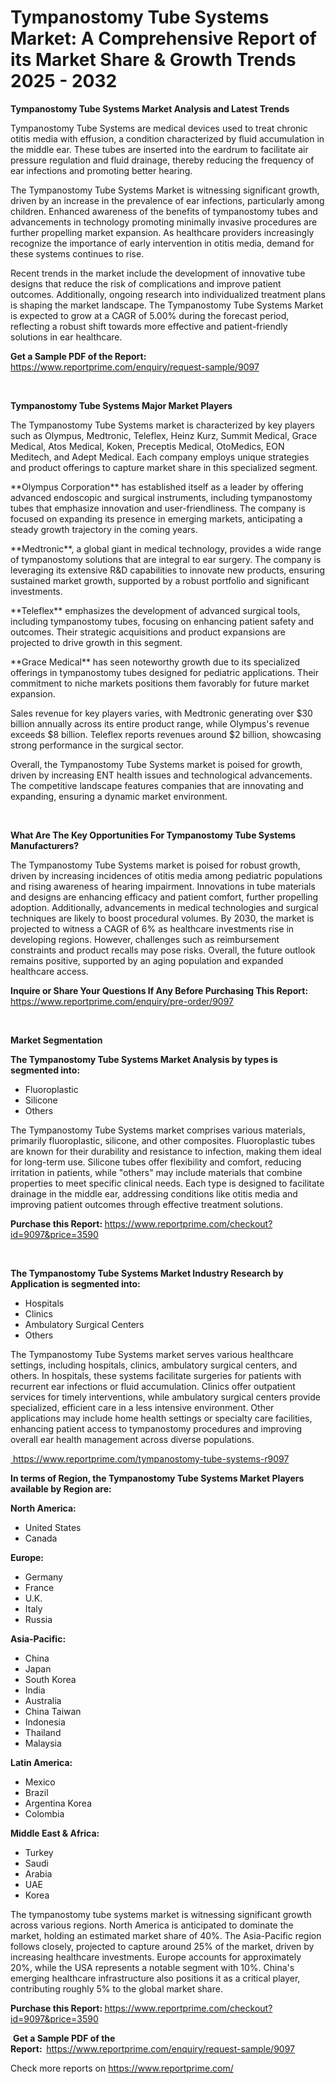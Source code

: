 <p><h1>Tympanostomy Tube Systems Market: A Comprehensive Report of its Market Share & Growth Trends 2025 - 2032</h1></p><p><strong>Tympanostomy Tube Systems Market Analysis and Latest Trends</strong></p>
<p><p>Tympanostomy Tube Systems are medical devices used to treat chronic otitis media with effusion, a condition characterized by fluid accumulation in the middle ear. These tubes are inserted into the eardrum to facilitate air pressure regulation and fluid drainage, thereby reducing the frequency of ear infections and promoting better hearing.</p><p>The Tympanostomy Tube Systems Market is witnessing significant growth, driven by an increase in the prevalence of ear infections, particularly among children. Enhanced awareness of the benefits of tympanostomy tubes and advancements in technology promoting minimally invasive procedures are further propelling market expansion. As healthcare providers increasingly recognize the importance of early intervention in otitis media, demand for these systems continues to rise.</p><p>Recent trends in the market include the development of innovative tube designs that reduce the risk of complications and improve patient outcomes. Additionally, ongoing research into individualized treatment plans is shaping the market landscape. The Tympanostomy Tube Systems Market is expected to grow at a CAGR of 5.00% during the forecast period, reflecting a robust shift towards more effective and patient-friendly solutions in ear healthcare.</p></p>
<p><strong>Get a Sample PDF of the Report:&nbsp;</strong> <a href="https://www.reportprime.com/enquiry/request-sample/9097?utm_campaign=3360&utm_medium=2&utm_source=Github&utm_content=ia&utm_term=20032025&utm_id=tympanostomy-tube-systems">https://www.reportprime.com/enquiry/request-sample/9097</a></p>
<p>&nbsp;</p>
<p><strong>Tympanostomy Tube Systems Major Market Players</strong></p>
<p><p>The Tympanostomy Tube Systems market is characterized by key players such as Olympus, Medtronic, Teleflex, Heinz Kurz, Summit Medical, Grace Medical, Atos Medical, Koken, Preceptis Medical, OtoMedics, EON Meditech, and Adept Medical. Each company employs unique strategies and product offerings to capture market share in this specialized segment.</p><p>**Olympus Corporation** has established itself as a leader by offering advanced endoscopic and surgical instruments, including tympanostomy tubes that emphasize innovation and user-friendliness. The company is focused on expanding its presence in emerging markets, anticipating a steady growth trajectory in the coming years.</p><p>**Medtronic**, a global giant in medical technology, provides a wide range of tympanostomy solutions that are integral to ear surgery. The company is leveraging its extensive R&D capabilities to innovate new products, ensuring sustained market growth, supported by a robust portfolio and significant investments.</p><p>**Teleflex** emphasizes the development of advanced surgical tools, including tympanostomy tubes, focusing on enhancing patient safety and outcomes. Their strategic acquisitions and product expansions are projected to drive growth in this segment. </p><p>**Grace Medical** has seen noteworthy growth due to its specialized offerings in tympanostomy tubes designed for pediatric applications. Their commitment to niche markets positions them favorably for future market expansion.</p><p>Sales revenue for key players varies, with Medtronic generating over $30 billion annually across its entire product range, while Olympus's revenue exceeds $8 billion. Teleflex reports revenues around $2 billion, showcasing strong performance in the surgical sector.</p><p>Overall, the Tympanostomy Tube Systems market is poised for growth, driven by increasing ENT health issues and technological advancements. The competitive landscape features companies that are innovating and expanding, ensuring a dynamic market environment.</p></p>
<p>&nbsp;</p>
<p><strong>What Are The Key Opportunities For Tympanostomy Tube Systems Manufacturers?</strong></p>
<p><p>The Tympanostomy Tube Systems market is poised for robust growth, driven by increasing incidences of otitis media among pediatric populations and rising awareness of hearing impairment. Innovations in tube materials and designs are enhancing efficacy and patient comfort, further propelling adoption. Additionally, advancements in medical technologies and surgical techniques are likely to boost procedural volumes. By 2030, the market is projected to witness a CAGR of 6% as healthcare investments rise in developing regions. However, challenges such as reimbursement constraints and product recalls may pose risks. Overall, the future outlook remains positive, supported by an aging population and expanded healthcare access.</p></p>
<p><strong>Inquire or Share Your Questions If Any Before Purchasing This Report:</strong> <a href="https://www.reportprime.com/enquiry/pre-order/9097?utm_campaign=3360&utm_medium=2&utm_source=Github&utm_content=ia&utm_term=20032025&utm_id=tympanostomy-tube-systems">https://www.reportprime.com/enquiry/pre-order/9097</a></p>
<p>&nbsp;</p>
<p><strong>Market Segmentation</strong></p>
<p><strong>The Tympanostomy Tube Systems Market Analysis by types is segmented into:</strong></p>
<p><ul><li>Fluoroplastic</li><li>Silicone</li><li>Others</li></ul></p>
<p><p>The Tympanostomy Tube Systems market comprises various materials, primarily fluoroplastic, silicone, and other composites. Fluoroplastic tubes are known for their durability and resistance to infection, making them ideal for long-term use. Silicone tubes offer flexibility and comfort, reducing irritation in patients, while "others" may include materials that combine properties to meet specific clinical needs. Each type is designed to facilitate drainage in the middle ear, addressing conditions like otitis media and improving patient outcomes through effective treatment solutions.</p></p>
<p><strong>Purchase this Report:&nbsp;</strong><a href="https://www.reportprime.com/checkout?id=9097&price=3590&utm_campaign=3360&utm_medium=2&utm_source=Github&utm_content=ia&utm_term=20032025&utm_id=tympanostomy-tube-systems">https://www.reportprime.com/checkout?id=9097&price=3590</a></p>
<p>&nbsp;</p>
<p><strong>The Tympanostomy Tube Systems Market Industry Research by Application is segmented into:</strong></p>
<p><ul><li>Hospitals</li><li>Clinics</li><li>Ambulatory Surgical Centers</li><li>Others</li></ul></p>
<p><p>The Tympanostomy Tube Systems market serves various healthcare settings, including hospitals, clinics, ambulatory surgical centers, and others. In hospitals, these systems facilitate surgeries for patients with recurrent ear infections or fluid accumulation. Clinics offer outpatient services for timely interventions, while ambulatory surgical centers provide specialized, efficient care in a less intensive environment. Other applications may include home health settings or specialty care facilities, enhancing patient access to tympanostomy procedures and improving overall ear health management across diverse populations.</p></p>
<p><a href="https://www.reportprime.com/tympanostomy-tube-systems-r9097?utm_campaign=3360&utm_medium=2&utm_source=Github&utm_content=ia&utm_term=20032025&utm_id=tympanostomy-tube-systems">&nbsp;https://www.reportprime.com/tympanostomy-tube-systems-r9097</a></p>
<p><strong>In terms of Region, the Tympanostomy Tube Systems Market Players available by Region are:</strong></p>
<p>
    <p> <strong> North America: </strong>
        <ul>
            <li>United States</li>
            <li>Canada</li>
        </ul>
        </p> 
    <p> <strong> Europe: </strong>
        <ul>
            <li>Germany</li>
            <li>France</li>
            <li>U.K.</li>
            <li>Italy</li>
            <li>Russia</li>
        </ul>
        </p> 
    <p> <strong> Asia-Pacific: </strong>
        <ul>
            <li>China</li>
            <li>Japan</li>
            <li>South Korea</li>
            <li>India</li>
            <li>Australia</li>
            <li>China Taiwan</li>
            <li>Indonesia</li>
            <li>Thailand</li>
            <li>Malaysia</li>
        </ul>
        </p> 
    <p> <strong> Latin America: </strong>
        <ul>
            <li>Mexico</li>
            <li>Brazil</li>
            <li>Argentina Korea</li>
            <li>Colombia</li>
        </ul>
        </p> 
    <p> <strong> Middle East & Africa: </strong>
        <ul>
            <li>Turkey</li>
            <li>Saudi</li>
            <li>Arabia</li>
            <li>UAE</li>
            <li>Korea</li>
        </ul>
    </p>
    </p>
<p><p>The tympanostomy tube systems market is witnessing significant growth across various regions. North America is anticipated to dominate the market, holding an estimated market share of 40%. The Asia-Pacific region follows closely, projected to capture around 25% of the market, driven by increasing healthcare investments. Europe accounts for approximately 20%, while the USA represents a notable segment with 10%. China's emerging healthcare infrastructure also positions it as a critical player, contributing roughly 5% to the global market share.</p></p>
<p><strong>Purchase this Report: </strong><a href="https://www.reportprime.com/checkout?id=9097&price=3590&utm_campaign=3360&utm_medium=2&utm_source=Github&utm_content=ia&utm_term=20032025&utm_id=tympanostomy-tube-systems">https://www.reportprime.com/checkout?id=9097&price=3590</a></p>
<p>&nbsp;<strong>Get a Sample PDF of the Report:&nbsp;&nbsp;</strong><a href="https://www.reportprime.com/enquiry/request-sample/9097?utm_campaign=3360&utm_medium=2&utm_source=Github&utm_content=ia&utm_term=20032025&utm_id=tympanostomy-tube-systems">https://www.reportprime.com/enquiry/request-sample/9097</a></p>
<p><strong></strong></p>
<p>Check more reports on <a href="https://www.reportprime.com/?utm_campaign=3360&utm_medium=2&utm_source=Github&utm_content=ia&utm_term=20032025&utm_id=tympanostomy-tube-systems">https://www.reportprime.com/</a></p>